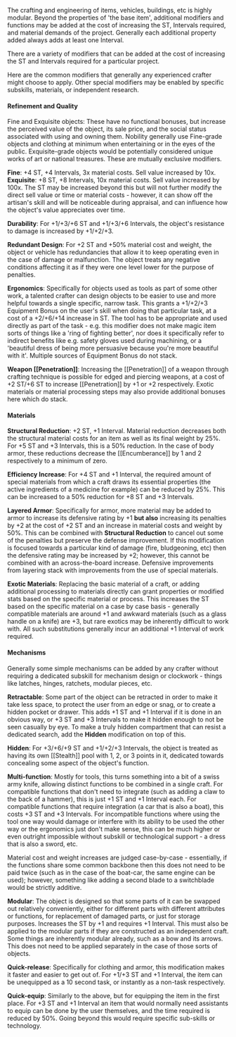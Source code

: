 The crafting and engineering of items, vehicles, buildings, etc is highly modular. Beyond the properties of 'the base item', additional modifiers and functions may be added at the cost of increasing the ST, Intervals required, and material demands of the project. Generally each additional property added always adds at least one Interval.

There are a variety of modifiers that can be added at the cost of increasing the ST and Intervals required for a particular project.

Here are the common modifiers that generally any experienced crafter might choose to apply. Other special modifiers may be enabled by specific subskills, materials, or independent research.
#### Refinement and Quality

Fine and Exquisite objects: These have no functional bonuses, but increase the perceived value of the object, its sale price, and the social status associated with using and owning them. Nobility generally use Fine-grade objects and clothing at minimum when entertaining or in the eyes of the public. Exquisite-grade objects would be potentially considered unique works of art or national treasures. These are mutually exclusive modifiers.

**Fine**: +4 ST, +4 Intervals, 3x material costs. Sell value increased by 10x. 
**Exquisite**: +8 ST, +8 Intervals, 10x material costs. Sell value increased by 100x. The ST may be increased beyond this but will not further modify the direct sell value or time or material costs - however, it can show off the artisan's skill and will be noticeable during appraisal, and can influence how the object's value appreciates over time.

**Durability**: For +1/+3/+6 ST and +1/+3/+6 Intervals, the object's resistance to damage is increased by +1/+2/+3.

**Redundant Design**: For +2 ST and +50% material cost and weight, the object or vehicle has redundancies that allow it to keep operating even in the case of damage or malfunction. The object treats any negative conditions affecting it as if they were one level lower for the purpose of penalties.

**Ergonomics**: Specifically for objects used as tools as part of some other work, a talented crafter can design objects to be easier to use and more helpful towards a single specific, narrow task. This grants a +1/+2/+3 Equipment Bonus on the user's skill when doing that particular task, at a cost of a +2/+6/+14 increase in ST. The tool has to be appropriate and used directly as part of the task - e.g. this modifier does not make magic item sorts of things like a  'ring of fighting better', nor does it specifically refer to indirect benefits like e.g. safety gloves used during machining, or a 'beautiful dress of being more persuasive because you're more beautiful with it'. Multiple sources of Equipment Bonus do not stack.

**Weapon [[Penetration]]**: Increasing the [[Penetration]] of a weapon through crafting technique is possible for edged and piercing weapons, at a cost of +2 ST/+6 ST to increase [[Penetration]] by +1 or +2 respectively. Exotic materials or material processing steps may also provide additional bonuses here which do stack.
#### Materials

**Structural Reduction**: +2 ST, +1 Interval. Material reduction decreases both the structural material costs for an item as well as its final weight by 25%. For +5 ST and +3 Intervals, this is a 50% reduction. In the case of body armor, these reductions decrease the [[Encumberance]] by 1 and 2 respectively to a minimum of zero.

**Efficiency Increase**: For +4 ST and +1 Interval, the required amount of special materials from which a craft draws its essential properties (the active ingredients of a medicine for example) can be reduced by 25%. This can be increased to a 50% reduction for +8 ST and +3 Intervals.

**Layered Armor**: Specifically for armor, more material may be added to armor to increase its defensive rating by +1 **but also** increasing its penalties by +2 at the cost of +2 ST and an increase in material costs and weight by 50%. This can be combined with **Structural Reduction** to cancel out some of the penalties but preserve the defense improvement. If this modification is focused towards a particular kind of damage (fire, bludgeoning, etc) then the defensive rating may be increased by +2; however, this cannot be combined with an across-the-board increase. Defensive improvements from layering stack with improvements from the use of special materials.

**Exotic Materials**: Replacing the basic material of a craft, or adding additional processing to materials directly can grant properties or modified stats based on the specific material or process. This increases the ST based on the specific material on a case by case basis - generally compatible materials are around +1 and awkward materials (such as a glass handle on a knife) are +3, but rare exotics may be inherently difficult to work with. All such substitutions generally incur an additional +1 Interval of work required.
#### Mechanisms

Generally some simple mechanisms can be added by any crafter without requiring a dedicated subskill for mechanism design or clockwork - things like latches, hinges, ratchets, modular pieces, etc. 

**Retractable**: Some part of the object can be retracted in order to make it take less space, to protect the user from an edge or snag, or to create a hidden pocket or drawer. This adds +1 ST and +1 Interval if it is done in an obvious way, or +3 ST and +3 Intervals to make it hidden enough to not be seen casually by eye. To make a truly hidden compartment that can resist a dedicated search, add the **Hidden** modification on top of this.

**Hidden**: For +3/+6/+9 ST and +1/+2/+3 Intervals, the object is treated as having its own [[Stealth]] pool with 1, 2, or 3 points in it, dedicated towards concealing some aspect of the object's function.

**Multi-function**: Mostly for tools, this turns something into a bit of a swiss army knife, allowing distinct functions to be combined in a single craft. For compatible functions that don't need to integrate (such as adding a claw to the back of a hammer), this is just +1 ST and +1 Interval each. For compatible functions that require integration (a car that is also a boat), this costs +3 ST and +3 Intervals. For incompatible functions where using the tool one way would damage or interfere with its ability to be used the other way or the ergonomics just don't make sense, this can be much higher or even outright impossible without subskill or technological support - a dress that is also a sword, etc. 

Material cost and weight increases are judged case-by-case - essentially, if the functions share some common backbone then this does not need to be paid twice (such as in the case of the boat-car, the same engine can be used); however, something like adding a second blade to a switchblade would be strictly additive.

**Modular**: The object is designed so that some parts of it can be swapped out relatively conveniently, either for different parts with different attributes or functions, for replacement of damaged parts, or just for storage purposes. Increases the ST by +1 and requires +1 Interval. This must also be applied to the modular parts if they are constructed as an independent craft. Some things are inherently modular already, such as a bow and its arrows. This does not need to be applied separately in the case of those sorts of objects.

**Quick-release**: Specifically for clothing and armor, this modification makes it faster and easier to get out of. For +1/+3 ST and +1 Interval, the item can be unequipped as a 10 second task, or instantly as a non-task respectively.

**Quick-equip**: Similarly to the above, but for equipping the item in the first place. For +3 ST and +1 Interval an item that would normally need assistants to equip can be done by the user themselves, and the time required is reduced by 50%. Going beyond this would require specific sub-skills or technology.